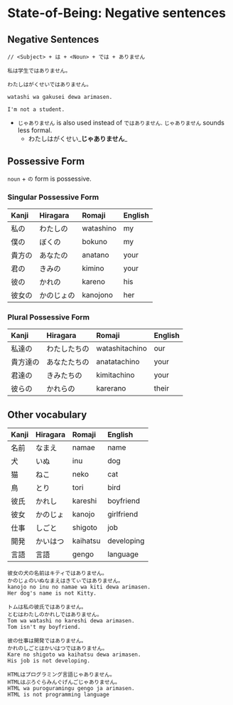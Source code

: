 # State-of-Being: Negative sentences

## Negative Sentences

```text
// <Subject> + は + <Noun> + では + ありません

私は学生ではありません。

わたしはがくせいではありません。

watashi wa gakusei dewa arimasen.

I'm not a student.
```

* `じゃありません` is also used instead of `ではありません`. `じゃありません` sounds less formal.
  * わたしはがくせい_**じゃありません**_

## Possessive Form

`noun` + `の` form is possessive.

### Singular Possessive Form

| Kanji | Hiragara | Romaji | English |
| :--- | :--- | :--- | :--- |
| 私の | わたしの | watashino | my |
| 僕の | ぼくの | bokuno | my |
| 貴方の | あなたの | anatano | your |
| 君の | きみの | kimino | your |
| 彼の | かれの | kareno | his |
| 彼女の | かのじょの | kanojono | her |

### Plural Possessive Form

| Kanji | Hiragara | Romaji | English |
| :--- | :--- | :--- | :--- |
| 私達の | わたしたちの | watashitachino | our |
| 貴方達の | あなたたちの | anatatachino | your |
| 君達の | きみたちの | kimitachino | your |
| 彼らの | かれらの | karerano | their |

## Other vocabulary

| Kanji | Hiragara | Romaji | English |
| :--- | :--- | :--- | :--- |
| 名前 | なまえ | namae | name |
| 犬 | いぬ | inu | dog |
| 猫 | ねこ | neko | cat |
| 鳥 | とり | tori | bird |
| 彼氏 | かれし | kareshi | boyfriend |
| 彼女 | かのじょ | kanojo | girlfriend |
| 仕事 | しごと | shigoto | job |
| 開発 | かいはつ | kaihatsu | developing |
| 言語 | 言語 | gengo | language |

```text
彼女の犬の名前はキティではありません。
かのじょのいぬなまえはきてぃではありません。
kanojo no inu no namae wa kiti dewa arimasen.
Her dog's name is not Kitty.

トムは私の彼氏ではありません。
とむはわたしのかれしではありません。
Tom wa watashi no kareshi dewa arimasen.
Tom isn't my boyfriend.

彼の仕事は開発ではありません。
かれのしごとはかいはつではありません。
Kare no shigoto wa kaihatsu dewa arimasen.
His job is not developing.

HTMLはプログラミング言語じゃありません。
HTMLはぷろぐらみんぐげんごじゃありません。
HTML wa puroguramingu gengo ja arimasen.
HTML is not programming language
```

